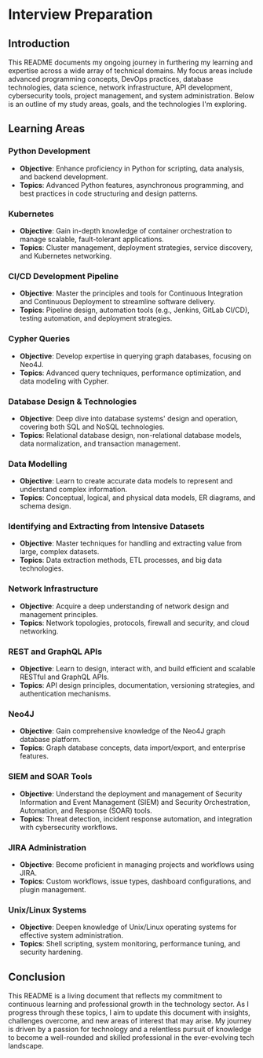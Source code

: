 # Interview Preparation

## Introduction

This README documents my ongoing journey in furthering my learning and expertise across a wide array of technical domains. My focus areas include advanced programming concepts, DevOps practices, database technologies, data science, network infrastructure, API development, cybersecurity tools, project management, and system administration. Below is an outline of my study areas, goals, and the technologies I'm exploring.

## Learning Areas

### Python Development

- **Objective**: Enhance proficiency in Python for scripting, data analysis, and backend development.
- **Topics**: Advanced Python features, asynchronous programming, and best practices in code structuring and design patterns.

### Kubernetes

- **Objective**: Gain in-depth knowledge of container orchestration to manage scalable, fault-tolerant applications.
- **Topics**: Cluster management, deployment strategies, service discovery, and Kubernetes networking.

### CI/CD Development Pipeline

- **Objective**: Master the principles and tools for Continuous Integration and Continuous Deployment to streamline software delivery.
- **Topics**: Pipeline design, automation tools (e.g., Jenkins, GitLab CI/CD), testing automation, and deployment strategies.

### Cypher Queries

- **Objective**: Develop expertise in querying graph databases, focusing on Neo4J.
- **Topics**: Advanced query techniques, performance optimization, and data modeling with Cypher.

### Database Design & Technologies

- **Objective**: Deep dive into database systems' design and operation, covering both SQL and NoSQL technologies.
- **Topics**: Relational database design, non-relational database models, data normalization, and transaction management.

### Data Modelling

- **Objective**: Learn to create accurate data models to represent and understand complex information.
- **Topics**: Conceptual, logical, and physical data models, ER diagrams, and schema design.

### Identifying and Extracting from Intensive Datasets

- **Objective**: Master techniques for handling and extracting value from large, complex datasets.
- **Topics**: Data extraction methods, ETL processes, and big data technologies.

### Network Infrastructure

- **Objective**: Acquire a deep understanding of network design and management principles.
- **Topics**: Network topologies, protocols, firewall and security, and cloud networking.

### REST and GraphQL APIs

- **Objective**: Learn to design, interact with, and build efficient and scalable RESTful and GraphQL APIs.
- **Topics**: API design principles, documentation, versioning strategies, and authentication mechanisms.

### Neo4J

- **Objective**: Gain comprehensive knowledge of the Neo4J graph database platform.
- **Topics**: Graph database concepts, data import/export, and enterprise features.

### SIEM and SOAR Tools

- **Objective**: Understand the deployment and management of Security Information and Event Management (SIEM) and Security Orchestration, Automation, and Response (SOAR) tools.
- **Topics**: Threat detection, incident response automation, and integration with cybersecurity workflows.

### JIRA Administration

- **Objective**: Become proficient in managing projects and workflows using JIRA.
- **Topics**: Custom workflows, issue types, dashboard configurations, and plugin management.

### Unix/Linux Systems

- **Objective**: Deepen knowledge of Unix/Linux operating systems for effective system administration.
- **Topics**: Shell scripting, system monitoring, performance tuning, and security hardening.

## Conclusion

This README is a living document that reflects my commitment to continuous learning and professional growth in the technology sector. As I progress through these topics, I aim to update this document with insights, challenges overcome, and new areas of interest that may arise. My journey is driven by a passion for technology and a relentless pursuit of knowledge to become a well-rounded and skilled professional in the ever-evolving tech landscape.
